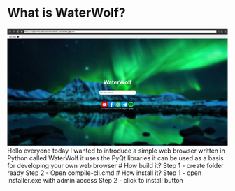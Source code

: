 # What is WaterWolf?
<img src="https://github.com/FoxGalaxy2MishaKhodakov/WaterWolf/blob/main/GitHubSRC/Screenshot.png"/>
Hello everyone today I wanted to introduce a simple web browser written in Python called WaterWolf it uses the PyQt libraries it can be used as a basis for developing your own web browser
# How build it?
Step 1 - create folder ready
Step 2 - Open compile-cli.cmd
# How install it?
Step 1 - open installer.exe with admin access
Step 2 - click to install button
